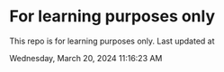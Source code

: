 # For learning purposes only
This repo is for learning purposes only.
Last updated at

Wednesday, March 20, 2024 11:16:23 AM

